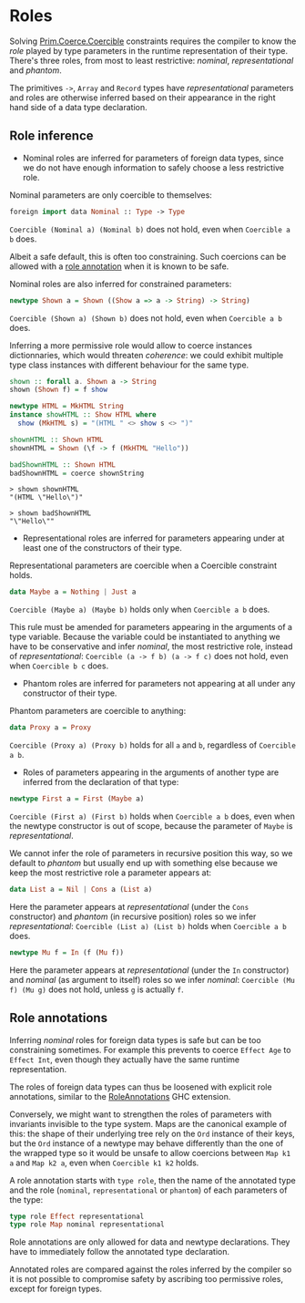 # Roles

Solving [Prim.Coerce.Coercible](https://pursuit.purescript.org/builtins/docs/Prim.Coerce#t:Coercible) constraints requires the compiler to know the _role_ played by type parameters in the runtime representation of their type. There's three roles, from most to least restrictive: _nominal_, _representational_ and _phantom_.

The primitives `->`, `Array` and `Record` types have _representational_ parameters and roles are otherwise inferred based on their appearance in the right hand side of a data type declaration.

## Role inference

* Nominal roles are inferred for parameters of foreign data types, since we do not have enough information to safely choose a less restrictive role.

Nominal parameters are only coercible to themselves:

```purescript
foreign import data Nominal :: Type -> Type
```

`Coercible (Nominal a) (Nominal b)` does not hold, even when `Coercible a b` does.

Albeit a safe default, this is often too constraining. Such coercions can be allowed with a [role annotation](#role-annotations) when it is known to be safe.

Nominal roles are also inferred for constrained parameters:

```purescript
newtype Shown a = Shown ((Show a => a -> String) -> String)
```

`Coercible (Shown a) (Shown b)` does not hold, even when `Coercible a b` does.

Inferring a more permissive role would allow to coerce instances dictionnaries, which would threaten _coherence_: we could exhibit multiple type class instances with different behaviour for the same type.

```purescript
shown :: forall a. Shown a -> String
shown (Shown f) = f show

newtype HTML = MkHTML String
instance showHTML :: Show HTML where
  show (MkHTML s) = "(HTML " <> show s <> ")"

shownHTML :: Shown HTML
shownHTML = Shown (\f -> f (MkHTML "Hello"))

badShownHTML :: Shown HTML
badShownHTML = coerce shownString
```

```
> shown shownHTML
"(HTML \"Hello\")"

> shown badShownHTML
"\"Hello\""
```

* Representational roles are inferred for parameters appearing under at least one of the constructors of their type.

Representational parameters are coercible when a Coercible constraint holds.

```purescript
data Maybe a = Nothing | Just a
```

`Coercible (Maybe a) (Maybe b)` holds only when `Coercible a b` does.

This rule must be amended for parameters appearing in the arguments of a type variable. Because the variable could be instantiated to anything we have to be conservative and infer _nominal_, the most restrictive role, instead of _representational_: `Coercible (a -> f b) (a -> f c)` does not hold, even when `Coercible b c` does.

* Phantom roles are inferred for parameters not appearing at all under any constructor of their type.

Phantom parameters are coercible to anything:

```purescript
data Proxy a = Proxy
```

`Coercible (Proxy a) (Proxy b)` holds for all `a` and `b`, regardless of `Coercible a b`.

* Roles of parameters appearing in the arguments of another type are inferred from the declaration of that type:

```purescript
newtype First a = First (Maybe a)
```

`Coercible (First a) (First b)` holds when `Coercible a b` does, even when the newtype constructor is out of scope, because the parameter of `Maybe` is _representational_.

We cannot infer the role of parameters in recursive position this way, so we default to _phantom_ but usually end up with something else because we keep the most restrictive role a parameter appears at:

```purescript
data List a = Nil | Cons a (List a)
```

Here the parameter appears at _representational_ (under the `Cons` constructor) and _phantom_ (in recursive position) roles so we infer _representational_: `Coercible (List a) (List b)` holds when `Coercible a b` does.

```purescript
newtype Mu f = In (f (Mu f))
```

Here the parameter appears at _representational_ (under the `In` constructor) and _nominal_ (as argument to itself) roles so we infer _nominal_: `Coercible (Mu f) (Mu g)` does not hold, unless `g` is actually `f`.

## Role annotations

Inferring _nominal_ roles for foreign data types is safe but can be too constraining sometimes. For example this prevents to coerce `Effect Age` to `Effect Int`, even though they actually have the same runtime representation.

The roles of foreign data types can thus be loosened with explicit role annotations, similar to the [RoleAnnotations](https://downloads.haskell.org/~ghc/latest/docs/html/users_guide/glasgow_exts.html#role-annotations) GHC extension.

Conversely, we might want to strengthen the roles of parameters with invariants invisible to the type system. Maps are the canonical example of this: the shape of their underlying tree rely on the `Ord` instance of their keys, but the `Ord` instance of a newtype may behave differently than the one of the wrapped type so it would be unsafe to allow coercions between `Map k1 a` and `Map k2 a`, even when `Coercible k1 k2` holds.

A role annotation starts with `type role`, then the name of the annotated type and the role (`nominal`, `representational` or `phantom`) of each parameters of the type:

```purescript
type role Effect representational
type role Map nominal representational
```

Role annotations are only allowed for data and newtype declarations. They have to immediately follow the annotated type declaration.

Annotated roles are compared against the roles inferred by the compiler so it is not possible to compromise safety by ascribing too permissive roles, except for foreign types.
